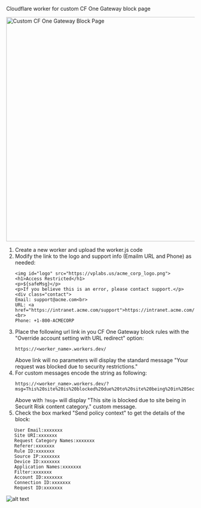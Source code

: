 Cloudflare worker for custom CF One Gateway block page

<img src="https://vplabs.us/custom_block_page.png" alt="Custom CF One Gateway Block Page" width="600"/>

1. Create a new worker and upload the worker.js code
2. Modify the link to the logo and support info (Emailm URL and Phone) as needed:
   ```
   <img id="logo" src="https://vplabs.us/acme_corp_logo.png">
   <h1>Access Restricted</h1>
   <p>${safeMsg}</p>
   <p>If you believe this is an error, please contact support.</p>
   <div class="contact">
   Email: support@acme.com<br>
   URL: <a href="https://intranet.acme.com/support">https://intranet.acme.com/support</a><br>
   Phone: +1-800-ACMECORP
   ```
3. Place the following url link in you CF One Gateway block rules with the "Override account setting with URL redirect" option:
   ```
   https://<worker_name>.workers.dev/
   ```
   Above link will no parameters will display the standard message "Your request was blocked due to security restrictions."
5. For custom messages encode the string as following:
   ```
   https://<worker_name>.workers.dev/?msg=This%20site%20is%20blocked%20due%20to%20site%20being%20in%20Security%20Risk%20content%20category.
   ```
   Above with `?msg=` will display "This site is blocked due to site being in Securit Risk content category." custom message.
7. Check the box marked "Send policy context" to get the details of the block:

```
   User Email:xxxxxxx
   Site URI:xxxxxxx
   Request Category Names:xxxxxxx
   Referer:xxxxxxx
   Rule ID:xxxxxxx
   Source IP:xxxxxxx
   Device ID:xxxxxxx
   Application Names:xxxxxxx
   Filter:xxxxxxx
   Account ID:xxxxxxx
   Connection ID:xxxxxxx
   Request ID:xxxxxxx
```

![alt text](https://vplabs.us/gateway_policy_settings.png "Gateway Policy Settings")

